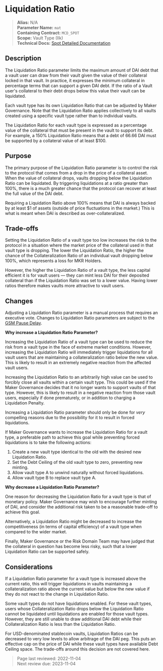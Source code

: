 # Liquidation Ratio

>**Alias:** N/A  
>**Parameter Name:** `mat`  
>**Containing Contract:** `MCD_SPOT`  
>**Scope:** Vault Type (Ilk)  
>**Technical Docs:** [Spot Detailed Documentation](https://docs.makerdao.com/smart-contract-modules/core-module/spot-detailed-documentation)  

## Description

The Liquidation Ratio parameter limits the maximum amount of DAI debt that a vault user can draw from their vault given the value of their collateral locked in that vault. In practice, it expresses the minimum collateral in percentage terms that can support a given DAI debt. If the ratio of a Vault user's collateral to their debt drops below this value their vault can be liquidated.

Each vault type has its own Liquidation Ratio that can be adjusted by Maker Governance. Note that the Liquidation Ratio applies collectively to all vaults created using a specific vault type rather than to individual vaults.

The Liquidation Ratio for each vault type is expressed as a percentage value of the collateral that must be present in the vault to support its debt. For example, a 150% Liquidation Ratio means that a debt of 66.66 DAI must be supported by a collateral value of at least $100.

## Purpose

The primary purpose of the Liquidation Ratio parameter is to control the risk to the protocol that comes from a drop in the price of a collateral asset. When the value of collateral drops, vaults dropping below the Liquidation Ratio can be liquidated. By triggering liquidations at a ratio greater than 100%, there is a much greater chance that the protocol can recover at least the full value of the DAI debt.

Requiring a Liquidation Ratio above 100% means that DAI is always backed by at least $1 of assets (outside of price fluctuations in the market.) This is what is meant when DAI is described as over-collateralized.

## Trade-offs

Setting the Liquidation Ratio of a vault type too low increases the risk to the protocol in a situation where the market price of the collateral used in that vault type is dropping. The lower the Liquidation Ratio, the higher the chance of the Collateralization Ratio of an individual vault dropping below 100%, which represents a loss for MKR Holders.

However, the higher the Liquidation Ratio of a vault type, the less capital efficient it is for vault users &mdash; they can mint less DAI for their deposited collateral than if the Liquidation Ratio was set to a lower value. Having lower ratios therefore makes vaults more attractive to vault users.

## Changes

Adjusting a Liquidation Ratio parameter is a manual process that requires an executive vote. Changes to Liquidation Ratio parameters are subject to the [GSM Pause Delay](param-gsm-pause-delay.md).

**Why increase a Liquidation Ratio Parameter?**

Increasing the Liquidation Ratio of a vault type can be used to reduce the risk from a vault type in the face of extreme market conditions. However, increasing the Liquidation Ratio will immediately trigger liquidations for all vault users that are maintaining a collateralization ratio below the new value. This is likely to result in an extremely negative reaction from the affected vault users.

Increasing the Liquidation Ratio to an arbitrarily high value can be used to forcibly close all vaults within a certain vault type. This could be used if the Maker Governance decides that it no longer wants to support vaults of that type. However, this is likely to result in a negative reaction from those vault users, especially if done prematurely, or in addition to charging a Liquidation Penalty.

Increasing a Liquidation Ratio parameter should only be done for _very_ compelling reasons due to the possibility for it to result in forced liquidations.

If Maker Governance wants to increase the Liquidation Ratio for a vault type, a preferable path to achieve this goal while preventing forced liquidations is to take the following actions:

1. Create a new vault type identical to the old with the desired new Liquidation Ratio.
2. Set the Debt Ceiling of the old vault type to zero, preventing new minting.
3. Allow vault type A to unwind naturally without forced liquidations.
4. Allow vault type B to replace vault type A.

**Why decrease a Liquidation Ratio Parameter?**

One reason for decreasing the Liquidation Ratio for a vault type is that of monetary policy. Maker Governance may wish to encourage further minting of DAI, and consider the additional risk taken to be a reasonable trade-off to achieve this goal.

Alternatively, a Liquidation Ratio might be decreased to increase the competitiveness (in terms of capital efficiency) of a vault type when compared to the wider market.

Finally, Maker Governance or the Risk Domain Team may have judged that the collateral in question has become less risky, such that a lower Liquidation Ratio can be supported safely.

## Considerations

If a Liquidation Ratio parameter for a vault type is increased above the current ratio, this will trigger liquidations in vaults maintaining a collateralization ratio above the current value but below the new value if they do not react to the change in Liquidation Ratio.

Some vault types do not have liquidations enabled. For these vault types, users whose Collateralization Ratio drops below the Liquidation Ratio cannot be liquidated until liquidations are enabled for those vault types. However, they are still unable to draw additional DAI debt while their Collateralization Ratio is less than the Liquidation Ratio.

For USD-denominated stablecoin vaults, Liquidation Ratios can be decreased to very low levels to allow arbitrage of the DAI peg. This puts an effective cap on the price of DAI while these vault types have available Debt Ceiling space. The trade-offs around this decision are not covered here.

>Page last reviewed: 2022-11-04  
>Next review due: 2023-11-04  

